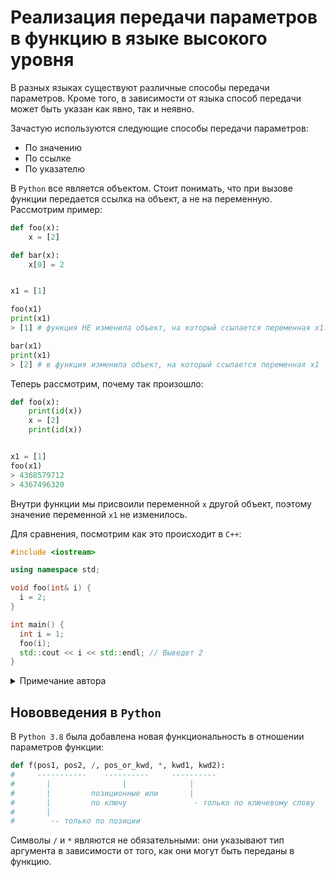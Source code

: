 # Реализация передачи параметров в функцию в языке высокого уровня

В разных языках существуют различные способы передачи параметров. Кроме того, в зависимости от языка способ передачи может быть указан как явно, так и неявно.

Зачастую используются следующие способы передачи параметров:
- По значению
- По ссылке
- По указателю

В `Python` все является объектом. Стоит понимать, что при вызове функции передается ссылка на объект, а не на переменную. Рассмотрим пример:
```python
def foo(x):
    x = [2]

def bar(x):
    x[0] = 2


x1 = [1]

foo(x1)
print(x1)
> [1] # функция НЕ изменила объект, на который ссылается переменная x1.

bar(x1)
print(x1)
> [2] # в функция изменила объект, на который ссылается переменная x1
```

Теперь рассмотрим, почему так произошло:
```python
def foo(x):
    print(id(x))
    x = [2]
    print(id(x))


x1 = [1]
foo(x1)
> 4368579712
> 4367496320
```

Внутри функции мы присвоили переменной `x` другой объект, поэтому значение переменной `x1` не изменилось.

Для сравнения, посмотрим как это происходит в `C++`:
```cpp
#include <iostream>

using namespace std;

void foo(int& i) {
  i = 2;
}

int main() {
  int i = 1;
  foo(i);
  std::cout << i << std::endl; // Выведет 2
}
```

<details>
<summary>Примечание автора</summary>

На самом деле, я очень надеюсь, что вам не будут задавать вопросы по плюсам. Кто интересуется плюсами, может ознакомиться с такими понятиями как `rvalue` и `lvalue` ссылки, что такое `universe reference` и `perfect forwarding`, а также зачем нужен `std::move` и как работает move-семантика.
</details>

## Нововведения в `Python`
В `Python 3.8` была добавлена новая функциональность в отношении параметров функции:

```python
def f(pos1, pos2, /, pos_or_kwd, *, kwd1, kwd2):
#     -----------    ----------     ----------
#       |                |              |
#       |         позиционные или       |
#       |         по ключу               - только по ключевому слову
#       |
#        -- только по позиции
```

Символы `/` и `*` являются не обязательными: они указывают тип аргумента в зависимости от того, как они могут быть переданы в функцию.

